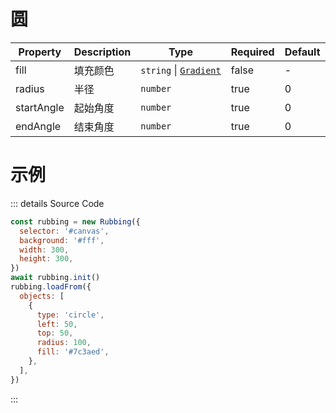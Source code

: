 # 圆

| Property   | Description | Type                                    | Required | Default |
| ---------- | ----------- | --------------------------------------- | -------- | ------- |
| fill       | 填充颜色    | `string` &#124; [`Gradient`](#gradient) | false    | -       |
| radius     | 半径        | `number`                                | true     | 0       |
| startAngle | 起始角度    | `number`                                | true     | 0       |
| endAngle   | 结束角度    | `number`                                | true     | 0       |

# 示例

<ClientOnly>
<canvas id="canvas"></canvas>

<script>
if (!import.meta.env.SSR) {
  import('https://unpkg.com/rubbing@latest/dist/index.mjs').then(async ({ Rubbing }) => {
    const rubbing = new Rubbing({
      selector: '#canvas',
      background: '#fff',
      width: 300,
      height: 300,
    })
    await rubbing.init()
    rubbing.loadFrom({
      objects: [
        {
          type: 'circle',
          left: 50,
          top: 50,
          radius: 100,
          fill: '#7c3aed',
        },
      ],
    })
  })
}
</script>
</ClientOnly>

::: details Source Code

```js
const rubbing = new Rubbing({
  selector: '#canvas',
  background: '#fff',
  width: 300,
  height: 300,
})
await rubbing.init()
rubbing.loadFrom({
  objects: [
    {
      type: 'circle',
      left: 50,
      top: 50,
      radius: 100,
      fill: '#7c3aed',
    },
  ],
})
```

:::
